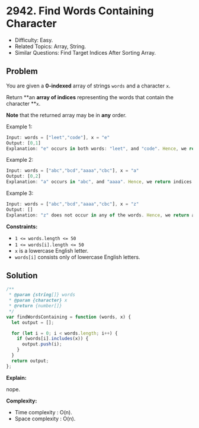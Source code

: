 # 2942. Find Words Containing Character

- Difficulty: Easy.
- Related Topics: Array, String.
- Similar Questions: Find Target Indices After Sorting Array.

## Problem

You are given a **0-indexed** array of strings `words` and a character `x`.

Return **an **array of indices** representing the words that contain the character **`x`.

**Note** that the returned array may be in **any** order.

Example 1:

```javascript
Input: words = ["leet","code"], x = "e"
Output: [0,1]
Explanation: "e" occurs in both words: "leet", and "code". Hence, we return indices 0 and 1.
```

Example 2:

```javascript
Input: words = ["abc","bcd","aaaa","cbc"], x = "a"
Output: [0,2]
Explanation: "a" occurs in "abc", and "aaaa". Hence, we return indices 0 and 2.
```

Example 3:

```javascript
Input: words = ["abc","bcd","aaaa","cbc"], x = "z"
Output: []
Explanation: "z" does not occur in any of the words. Hence, we return an empty array.
```

**Constraints:**

- `1 <= words.length <= 50`
- `1 <= words[i].length <= 50`
- `x` is a lowercase English letter.
- `words[i]` consists only of lowercase English letters.

## Solution

```javascript
/**
 * @param {string[]} words
 * @param {character} x
 * @return {number[]}
 */
var findWordsContaining = function (words, x) {
  let output = [];

  for (let i = 0; i < words.length; i++) {
    if (words[i].includes(x)) {
      output.push(i);
    }
  }
  return output;
};
```

**Explain:**

nope.

**Complexity:**

- Time complexity : O(n).
- Space complexity : O(n).
